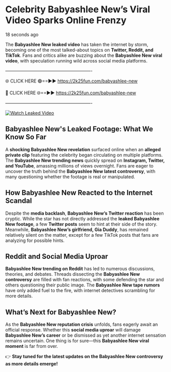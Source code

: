 # Celebrity Babyashlee New’s Viral Video Sparks Online Frenzy

18 seconds ago

The **Babyashlee New leaked video** has taken the internet by storm, becoming one of the most talked-about topics on **Twitter, Reddit, and TikTok**. Fans and critics alike are buzzing about the **Babyashlee New viral video**, with speculation running wild across social media platforms.

———————————————————-

🌐 CLICK HERE 🟢==►► https://2k25fun.com/babyashlee-new

🔴 CLICK HERE 🌐==►► https://2k25fun.com/babyashlee-new

———————————————————-

[![Watch Leaked Video](https://miro.medium.com/v2/resize:fit:828/format:webp/1*cilzJN44JGOrTw9NJCrNHA.gif "Watch Leaked Video")](https://2k25fun.com/babyashlee-new)

## **Babyashlee New's Leaked Footage: What We Know So Far**  
A **shocking Babyashlee New revelation** surfaced online when an **alleged private clip** featuring the celebrity began circulating on multiple platforms. The **Babyashlee New trending news** quickly spread on **Instagram, Twitter, and YouTube**, amassing millions of views overnight. Fans are eager to uncover the truth behind the **Babyashlee New latest controversy**, with many questioning whether the footage is real or manipulated.  

## **How Babyashlee New Reacted to the Internet Scandal**  
Despite the **media backlash**, **Babyashlee New’s Twitter reaction** has been cryptic. While the star has not directly addressed the **leaked Babyashlee New footage**, a few **Twitter posts** seem to hint at their side of the story. Meanwhile, **Babyashlee New’s girlfriend, Gia Duddy**, has remained relatively silent on the matter, except for a few TikTok posts that fans are analyzing for possible hints.  

## **Reddit and Social Media Uproar**  
**Babyashlee New trending on Reddit** has led to numerous discussions, theories, and debates. Threads dissecting the **Babyashlee New controversy** are filled with fan reactions, with some defending the star and others questioning their public image. The **Babyashlee New tape rumors** have only added fuel to the fire, with internet detectives scrambling for more details.  

## **What’s Next for Babyashlee New?**  
As the **Babyashlee New reputation crisis** unfolds, fans eagerly await an official response. Whether this **social media uproar** will damage **Babyashlee New’s career** or be dismissed as yet another internet sensation remains uncertain. One thing is for sure—this **Babyashlee New viral moment** is far from over.  

👉 **Stay tuned for the latest updates on the Babyashlee New controversy as more details emerge!**  